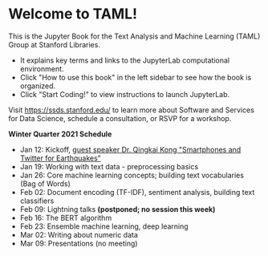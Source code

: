 # Welcome to TAML!

This is the Jupyter Book for the Text Analysis and Machine Learning (TAML) Group at Stanford Libraries. 

* It explains key terms and links to the JupyterLab computational environment.
* Click "How to use this book" in the left sidebar to see how the book is organized. 
* Click "Start Coding!" to view instructions to launch JupyterLab. 

Visit https://ssds.stanford.edu/ to learn more about Software and Services for Data Science, schedule a consultation, or RSVP for a workshop. 

**Winter Quarter 2021 Schedule**
* Jan 12: Kickoff, [guest speaker Dr. Qingkai Kong "Smartphones and Twitter for Earthquakes"](winter2022/Guest_Speakers.md)  
* Jan 19: Working with text data - preprocessing basics  
* Jan 26: Core machine learning concepts; building text vocabularies (Bag of Words)  
* Feb 02: Document encoding (TF-IDF), sentiment analysis, building text classifiers  
* Feb 09: Lightning talks **(postponed; no session this week)**  
* Feb 16: The BERT algorithm  
* Feb 23: Ensemble machine learning, deep learning  
* Mar 02: Writing about numeric data  
* Mar 09: Presentations (no meeting)  
